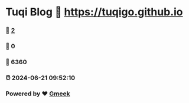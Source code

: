 # Tuqi Blog :link: https://tuqigo.github.io 
### :page_facing_up: [2](https://tuqigo.github.io/tag.html) 
### :speech_balloon: 0 
### :hibiscus: 6360 
### :alarm_clock: 2024-06-21 09:52:10 
### Powered by :heart: [Gmeek](https://github.com/Meekdai/Gmeek)
